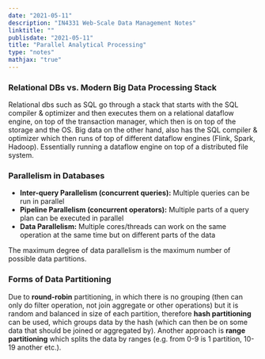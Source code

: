 ```yaml
---
date: "2021-05-11"
description: "IN4331 Web-Scale Data Management Notes"
linktitle: ""
publisdate: "2021-05-11"
title: "Parallel Analytical Processing"
type: "notes"
mathjax: "true"
---
```


### Relational DBs vs. Modern Big Data Processing Stack

Relational dbs such as SQL go through a stack that starts with the SQL compiler & optimizer and then executes them on a
relational dataflow engine, on top of the transaction manager, which then is on top of the storage and the OS. Big data
on the other hand, also has the SQL compiler & optimizer which then runs of top of different dataflow engines (Flink,
Spark, Hadoop). Essentially running a dataflow engine on top of a distributed file system.

### Parallelism in Databases

- **Inter-query Parallelism (concurrent queries):** Multiple queries can be run in parallel
- **Pipeline Parallelism (concurrent operators):** Multiple parts of a query plan can be executed in parallel
- **Data Parallelism:** Multiple cores/threads can work on the same operation at the same time but on different parts of
    the data

The maximum degree of data parallelism is the maximum number of possible data partitions.

### Forms of Data Partitioning

Due to **round-robin** partitioning, in which there is no grouping (then can only do filter operation, not join
aggregate or other operations) but it is random and balanced in size of each partition, therefore **hash partitioning**
can be used, which groups data by the hash (which can then be on some data that should be joined or aggregated by).
Another approach is **range partitioning** which splits the data by ranges (e.g. from 0-9 is 1 partition, 10-19 another
etc.).
